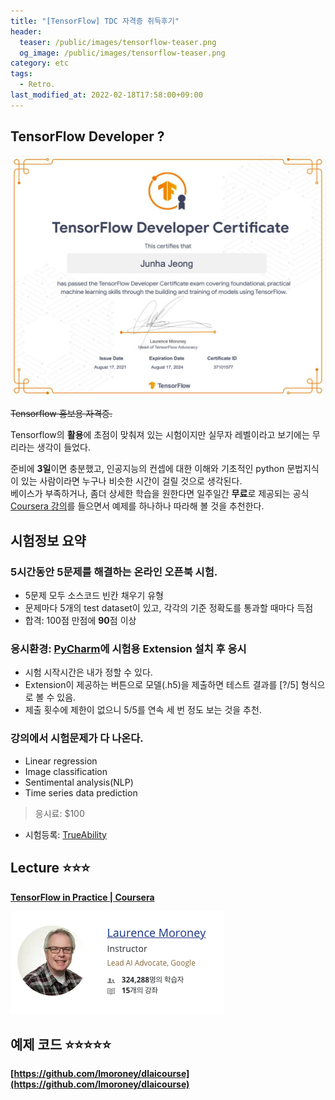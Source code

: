 ```yaml
---
title: "[TensorFlow] TDC 자격증 취득후기"
header:
  teaser: /public/images/tensorflow-teaser.png
  og_image: /public/images/tensorflow-teaser.png
category: etc
tags:
  - Retro.
last_modified_at: 2022-02-18T17:58:00+09:00
---
```


## TensorFlow Developer ?

<img src="/public/images/tdc-certificate.png"/>

~~Tensorflow 홍보용 자격증.~~

Tensorflow의 **활용**에 초점이 맞춰져 있는 시험이지만 실무자 레벨이라고 보기에는 무리라는 생각이 들었다.

준비에 **3일**이면 충분했고, 인공지능의 컨셉에 대한 이해와 기초적인 python 문법지식이 있는 사람이라면 누구나 비슷한 시간이 걸릴 것으로 생각된다.  
베이스가 부족하거나, 좀더 상세한 학습을 원한다면 일주일간 **무료**로 제공되는 공식 [Coursera 강의](https://www.coursera.org/professional-certificates/tensorflow-in-practice)를 들으면서 예제를 하나하나 따라해 볼 것을 추천한다.

## 시험정보 요약

### 5시간동안 5문제를 해결하는 온라인 **오픈북** 시험.

- 5문제 모두 소스코드 빈칸 채우기 유형
- 문제마다 5개의 test dataset이 있고, 각각의 기준 정확도를 통과할 때마다 득점
- 합격: 100점 만점에 **90**점 이상

### 응시환경: [PyCharm](https://www.jetbrains.com/pycharm/)에 시험용 Extension 설치 후 응시

- 시험 시작시간은 내가 정할 수 있다.
- Extension이 제공하는 버튼으로 모델(.h5)을 제출하면 테스트 결과를 [?/5] 형식으로 볼 수 있음.
- 제출 횟수에 제한이 없으니 5/5를 연속 세 번 정도 보는 것을 추천.

### 강의에서 시험문제가 다 나온다.

- Linear regression
- Image classification
- Sentimental analysis(NLP)
- Time series data prediction

> 응시료: $100

- 시험등록: [TrueAbility](https://app.trueability.com/google-certificates/tensorflow-developer)

## Lecture ⭐️⭐️⭐️

**[TensorFlow in Practice | Coursera](https://www.coursera.org/professional-certificates/tensorflow-in-practice)**

<img src="/public/images/deeplearning-ai-lecture-instructor.png"/>

## 예제 코드 ⭐️⭐️⭐️⭐️⭐️

**[https://github.com/lmoroney/dlaicourse](https://github.com/lmoroney/dlaicourse)**
